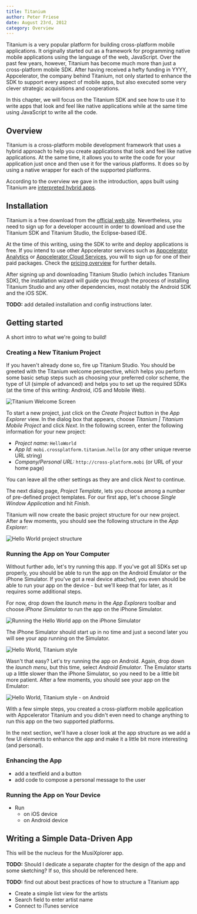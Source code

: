 ```yaml
---
title: Titanium
author: Peter Friese
date: August 23rd, 2012
category: Overview
---
```


Titanium is a very popular platform for building cross-platform mobile applications. It originally started out as a framework for programming native mobile applications using the language of the web, JavaScript. Over the past few years, however, Titanium has become much more than just a cross-platform mobile SDK. After having received a hefty funding in YYYY, Appcelerator, the company behind Titanium, not only started to enhance the SDK to support every aspect of mobile apps, but also executed some very clever strategic acquisitions and cooperations. 

In this chapter, we will focus on the Titanium SDK and see how to use it to write apps that look and feel like native applications while at the same time using JavaScript to write all the code.

## Overview

Titanium is a cross-platform mobile development framework that uses a hybrid approach to help you create applications that look and feel like native applications. At the same time, it allows you to write the code for your application just once and then use it for the various platforms. It does so by using a native wrapper for each of the supported platforms.

According to the overview we gave in the introduction, apps built using Titanium are [interpreted hybrid apps](../01-overview/01-introduction.html#interpreted-hybrid-apps).

## Installation

Titanium is a free download from the [official web site](http://www.appcelerator.com/platform/titanium-sdk). Nevertheless, you need to sign up for a developer account in order to download and use the Titanium SDK and Titanium Studio, the Eclipse-based IDE. 

At the time of this writing, using the SDK to write and deploy applications is free. If you intend to use other Appcelerator services such as [Appcelerator Analytics](http://www.appcelerator.com/platform/appcelerator-analytics) or [Appcelerator Cloud Services](http://www.appcelerator.com/cloud), you will to sign up for one of their paid packages. Check the [pricing overview](http://www.appcelerator.com/plans-pricing) for further details.

After signing up and downloading Titanium Studio (which includes Titanium SDK), the installation wizard will guide you through the process of installing Titanium Studio and any other dependencies, most notably the Android SDK and the iOS SDK.

**TODO:** add detailed installation and config instructions later.

## Getting started

A short intro to what we're going to build!

### Creating a New Titanium Project

If you haven't already done so, fire up Titanium Studio. You should be greeted with the Titanium welcome perspective, which helps you perform some basic setup steps such as choosing your preferred color scheme, the type of UI (simple of advanced) and helps you to set up the required SDKs (at the time of this writing: Android, iOS and Mobile Web).

![Titanium Welcome Screen](/images/titanium/titanium_studio_welcome.png)

To start a new project, just click on the _Create Project_ button in the _App Explorer_ view. In the dialog box that appears, choose _Titanium | Titanium Mobile Project_ and click _Next_. In the following screen, enter the following information for your new project:

* _Project name:_ `HelloWorld`
* _App Id:_ `mobi.crossplatform.titanium.hello` (or any other unique reverse URL string)
* _Company/Personal URL:_ `http://cross-platform.mobi` (or URL of your home page)

You can leave all the other settings as they are and click _Next_ to continue.

The next dialog page, _Project Template_, lets you choose among a number of pre-defined project templates. For our first app, let's choose _Single Window Application_ and hit _Finish_.

Titanium will now create the basic project structure for our new project. After a few moments, you should see the following structure in the _App Explorer_:

![Hello World project structure](/images/titanium/titanium_helloworld_projectstructure.png)

### Running the App on Your Computer

Without further ado, let's try running this app. If you've got all SDKs set up properly, you should be able to run the app on the Android Emulator or the iPhone Simulator. If you've got a real device attached, you even should be able to run your app on the device - but we'll keep that for later, as it requires some additional steps.

For now, drop down the _launch menu_ in the _App Explorers_ toolbar and choose _iPhone Simulator_ to run the app on the iPhone Simulator. 

![Running the Hello World app on the iPhone Simulator](/images/titanium/titanium_launch_on_iphone_simulator.png)

The iPhone Simulator should start up in no time and just a second later you will see your app running on the Simulator.

![Hello World, Titanium style](/images/titanium/titanium_helloworld_simulator.png)

Wasn't that easy? Let's try running the app on Android. Again, drop down the _launch menu_, but this time, select _Android Emulator_. The Emulator starts up a little slower than the iPhone Simulator, so you need to be a little bit more patient. After a few moments, you should see your app on the Emulator:

![Hello World, Titanium style - on Android](/images/titanium/titanium_helloworld_emulator.png)

With a few simple steps, you created a cross-platform mobile application with Appcelerator Titanium and you didn't even need to change anything to run this app on the two supported platforms.

In the next section, we'll have a closer look at the app structure as we add a few UI elements to enhance the app and make it a little bit more interesting (and personal).

### Enhancing the App	

* add a textfield and a button
* add code to compose a personal message to the user

### Running the App on Your Device

* Run
	* on iOS device
	* on Android device


## Writing a Simple Data-Driven App

This will be the nucleus for the MusiXplorer app. 

**TODO:** Should I dedicate a separate chapter for the design of the app and some sketching? If so, this should be referenced here.

**TODO:** find out about best practices of how to structure a Titanium app

* Create a simple list view for the artists
* Search field to enter artist name
* Connect to iTunes service
